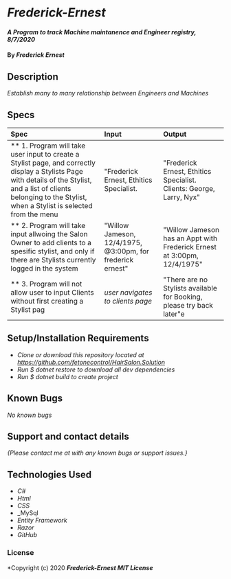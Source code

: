 # _Frederick-Ernest_

#### _A Program to track Machine maintanence and Engineer registry, 8/7/2020_

#### By _**Frederick Ernest**_

## Description

_Establish many to many relationship between Engineers and Machines_

## Specs

| Spec | Input | Output |
| :-------------      | :------------- | :------------- |
| ** 1. Program will take user input to create a Stylist page, and correctly display a Stylists Page with details of the Stylist, and a list of clients belonging to the Stylist, when a Stylist is selected from the menu |"Frederick Ernest, Ethitics Specialist. | "Frederick Ernest, Ethitics Specialist. Clients: George, Larry, Nyx" |
| ** 2. Program will take input allwoing the Salon Owner to add clients to a spesific stylist, and only if there are Stylists currently logged in the system| "Willow Jameson, 12/4/1975, @3:00pm, for frederick ernest" | "Willow Jameson has an Appt with Frederick Ernest at 3:00pm, 12/4/1975" |
| ** 3. Program will not allow user to input Clients without first creating a Stylist pag | _user navigates to clients page_ | "There are no Stylists available for Booking, please try back later"e |

## Setup/Installation Requirements

* _Clone or download this repository located at https://github.com/fetonecontrol/HairSalon.Solution_
* _Run $ dotnet restore to download all dev dependencies_
* _Run $ dotnet build to create project_

## Known Bugs

_No known bugs_

## Support and contact details

_{Please contact me at with any known bugs or support issues.}_

## Technologies Used

* _C#_
* _Html_
* _CSS_
* _MySql
* _Entity Framework_
* _Razor_
* _GitHub_

### License

*Copyright (c) 2020 **_Frederick-Ernest MIT License_**